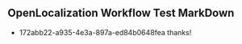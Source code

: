 ## OpenLocalization Workflow Test MarkDown
* 172abb22-a935-4e3a-897a-ed84b0648fea 
thanks!<!--HONumber=Mar16_HO3-->
